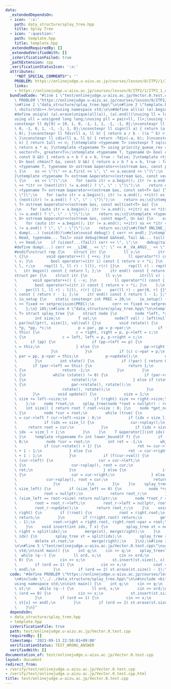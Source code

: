 ```yaml
---
data:
  _extendedDependsOn:
  - icon: ':x:'
    path: data_structure/splay_tree.hpp
    title: Splay Tree
  - icon: ':question:'
    path: template.hpp
    title: template.hpp
  _extendedRequiredBy: []
  _extendedVerifiedWith: []
  _isVerificationFailed: true
  _pathExtension: cpp
  _verificationStatusIcon: ':x:'
  attributes:
    '*NOT_SPECIAL_COMMENTS*': ''
    PROBLEM: https://onlinejudge.u-aizu.ac.jp/courses/lesson/8/ITP2/1/ITP2_1_A
    links:
    - https://onlinejudge.u-aizu.ac.jp/courses/lesson/8/ITP2/1/ITP2_1_A
  bundledCode: "#line 1 \"test/onlinejudge.u-aizu.ac.jp/Vector.0.test.cpp\"\n#define\
    \ PROBLEM \"https://onlinejudge.u-aizu.ac.jp/courses/lesson/8/ITP2/1/ITP2_1_A\"\
    \n#line 2 \"data_structure/splay_tree.hpp\"\n\n#line 2 \"template.hpp\"\n\n#include\
    \ <bits/stdc++.h>\nusing namespace std;\n\n#define all(a) (a).begin(), (a).end()\n\
    #define uniq(a) (a).erase(unique(all(a)), (a).end())\nusing ll = long long;\n\
    using ull = unsigned long long;\nusing pll = pair<ll, ll>;\nusing vll = vector<ll>;\n\
    constexpr ll dy[9] = {0, 1, 0, -1, 1, 1, -1, -1, 0};\nconstexpr ll dx[9] = {1,\
    \ 0, -1, 0, 1, -1, -1, 1, 0};\nconstexpr ll sign(ll a) { return (a > 0) - (a <\
    \ 0); }\nconstexpr ll fdiv(ll a, ll b) { return a / b - ((a ^ b) < 0 && a % b);\
    \ }\nconstexpr ll cdiv(ll a, ll b) { return -fdiv(-a, b); }\nconstexpr ull bit(int\
    \ n) { return 1ull << n; }\ntemplate <typename T> constexpr T sq(const T &a) {\
    \ return a * a; }\ntemplate <typename T> using priority_queue_rev = priority_queue<T,\
    \ vector<T>, greater<T>>;\ntemplate <typename T, typename U> bool chmax(T &a,\
    \ const U &b) { return a < b ? a = b, true : false; }\ntemplate <typename T, typename\
    \ U> bool chmin(T &a, const U &b) { return a > b ? a = b, true : false; }\ntemplate\
    \ <typename T, typename U> ostream &operator<<(ostream &os, const pair<T, U> &a)\
    \ {\n    os << \"(\" << a.first << \", \" << a.second << \")\";\n    return os;\n\
    }\ntemplate <typename T> ostream &operator<<(ostream &os, const vector<T> &a)\
    \ {\n    os << \"(\";\n    for (auto itr = a.begin(); itr != a.end(); ++itr) os\
    \ << *itr << (next(itr) != a.end() ? \", \" : \")\");\n    return os;\n}\ntemplate\
    \ <typename T> ostream &operator<<(ostream &os, const set<T> &a) {\n    os <<\
    \ \"(\";\n    for (auto itr = a.begin(); itr != a.end(); ++itr) os << *itr <<\
    \ (next(itr) != a.end() ? \", \" : \")\");\n    return os;\n}\ntemplate <typename\
    \ T> ostream &operator<<(ostream &os, const multiset<T> &a) {\n    os << \"(\"\
    ;\n    for (auto itr = a.begin(); itr != a.end(); ++itr) os << *itr << (next(itr)\
    \ != a.end() ? \", \" : \")\");\n    return os;\n}\ntemplate <typename T, typename\
    \ U> ostream &operator<<(ostream &os, const map<T, U> &a) {\n    os << \"(\";\n\
    \    for (auto itr = a.begin(); itr != a.end(); ++itr) os << *itr << (next(itr)\
    \ != a.end() ? \", \" : \")\");\n    return os;\n}\n#ifdef ONLINE_JUDGE\n#define\
    \ dump(...) (void(0))\n#else\nvoid debug() { cerr << endl; }\ntemplate <typename\
    \ Head, typename... Tail> void debug(Head &&head, Tail &&... tail) {\n    cerr\
    \ << head;\n    if (sizeof...(Tail)) cerr << \", \";\n    debug(tail...);\n}\n\
    #define dump(...) cerr << __LINE__ << \": \" << #__VA_ARGS__ << \" = \", debug(__VA_ARGS__)\n\
    #endif\nstruct rep {\n    struct itr {\n        ll v;\n        itr(ll v) : v(v)\
    \ {}\n        void operator++() { ++v; }\n        ll operator*() const { return\
    \ v; }\n        bool operator!=(itr i) const { return v < *i; }\n    };\n    ll\
    \ l, r;\n    rep(ll l, ll r) : l(l), r(r) {}\n    rep(ll r) : rep(0, r) {}\n \
    \   itr begin() const { return l; };\n    itr end() const { return r; };\n};\n\
    struct per {\n    struct itr {\n        ll v;\n        itr(ll v) : v(v) {}\n \
    \       void operator++() { --v; }\n        ll operator*() const { return v; }\n\
    \        bool operator!=(itr i) const { return v > *i; }\n    };\n    ll l, r;\n\
    \    per(ll l, ll r) : l(l), r(r) {}\n    per(ll r) : per(0, r) {}\n    itr begin()\
    \ const { return r - 1; };\n    itr end() const { return l - 1; };\n};\nstruct\
    \ io_setup {\n    static constexpr int PREC = 20;\n    io_setup() {\n        cout\
    \ << fixed << setprecision(PREC);\n        cerr << fixed << setprecision(PREC);\n\
    \    };\n} iOS;\n#line 4 \"data_structure/splay_tree.hpp\"\n\ntemplate <typename\
    \ T> struct splay_tree {\n    struct node {\n        node *left, *right, *par;\n\
    \        int size;\n        T val;\n        node(T val) : left(nullptr), right(nullptr),\
    \ par(nullptr), size(1), val(val) {}\n        void rotate() {\n            node\
    \ *p, *pp, *c;\n            p = par, pp = p->par;\n            if (p->left ==\
    \ this) {\n                c = right, right = p, p->left = c;\n            } else\
    \ {\n                c = left, left = p, p->right = c;\n            }\n      \
    \      if (pp) {\n                if (pp->left == p) {\n                    pp->left\
    \ = this;\n                } else {\n                    pp->right = this;\n \
    \               }\n            }\n            if (c) c->par = p;\n           \
    \ par = pp, p->par = this;\n            p->update();\n            update();\n\
    \        }\n        int state() {\n            if (!par) { return 0; }\n     \
    \       if (par->left == this) {\n                return 1;\n            } else\
    \ {\n                return -1;\n            }\n        }\n        void splay()\
    \ {\n            while (state() != 0) {\n                if (par->state() == 0)\
    \ {\n                    rotate();\n                } else if (state() == par->state())\
    \ {\n                    par->rotate(), rotate();\n                } else {\n\
    \                    rotate(), rotate();\n                }\n            }\n \
    \       }\n        void update() {\n            size = 1;\n            if (left)\
    \ size += left->size;\n            if (right) size += right->size;\n        }\n\
    \    };\n    node *root;\n    splay_tree(node *root = nullptr) : root(root) {}\n\
    \    int size() { return root ? root->size : 0; }\n    node *get_node(int idx)\
    \ {\n        node *cur = root;\n        while (true) {\n            int size_l\
    \ = cur->left ? cur->left->size : 0;\n            if (idx < size_l) cur = cur->left;\n\
    \            if (idx == size_l) {\n                cur->splay();\n           \
    \     return root = cur;\n            }\n            if (idx > size_l) cur = cur->right,\
    \ idx -= size_l + 1;\n        }\n    }\n    T &operator[](int idx) { return get_node(idx)->val;\
    \ }\n    template <typename F> int lower_bound(F f) {\n        if (!root) return\
    \ 0;\n        node *cur = root;\n        int ret = -1;\n        while (true) {\n\
    \            if (cur->state() < 1) {\n                ret += cur->left ? cur->left->size\
    \ + 1 : 1;\n            } else {\n                ret -= cur->right ? cur->right->size\
    \ + 1 : 1;\n            }\n            if (f(cur->val)) {\n                if\
    \ (cur->left) {\n                    cur = cur->left;\n                } else\
    \ {\n                    cur->splay(), root = cur;\n                    return\
    \ ret;\n                }\n            } else {\n                if (cur->right)\
    \ {\n                    cur = cur->right;\n                } else {\n       \
    \             cur->splay(), root = cur;\n                    return ret + 1;\n\
    \                }\n            }\n        }\n    }\n    splay_tree split(int\
    \ size_left) {\n        if (size_left == 0) {\n            node *root_r = root;\n\
    \            root = nullptr;\n            return root_r;\n        }\n        if\
    \ (size_left == root->size) return nullptr;\n        node *root_r = get_node(size_left);\n\
    \        root = root_r->left;\n        root_r->left = nullptr, root->par = nullptr;\n\
    \        root_r->update();\n        return root_r;\n    }\n    void merge(splay_tree\
    \ right) {\n        if (!root) {\n            root = right.root;\n           \
    \ return;\n        }\n        if (!right.root) return;\n        get_node(root->size\
    \ - 1);\n        root->right = right.root, right.root->par = root;\n        root->update();\n\
    \    }\n    void insert(int idx, T x) {\n        splay_tree xt = new node(x),\
    \ right = split(idx);\n        merge(xt), merge(right);\n    }\n    void erase(int\
    \ idx) {\n        splay_tree xt = split(idx);\n        splay_tree right = xt.split(1);\n\
    \        delete xt.root;\n        merge(right);\n    }\n};\n#line 3 \"test/onlinejudge.u-aizu.ac.jp/Vector.0.test.cpp\"\
    \n\n#line 5 \"test/onlinejudge.u-aizu.ac.jp/Vector.0.test.cpp\"\nusing namespace\
    \ std;\n\nint main() {\n    int q;\n    cin >> q;\n    splay_tree<ll> st;\n  \
    \  while (q--) {\n        ll ord, x;\n        cin >> ord;\n        if (ord ==\
    \ 0) {\n            cin >> x;\n            st.insert(st.size(), x);\n        }\n\
    \        if (ord == 1) {\n            cin >> x;\n            cout << st[x] <<\
    \ endl;\n        }\n        if (ord == 2) st.erase(st.size() - 1);\n    }\n}\n"
  code: "#define PROBLEM \"https://onlinejudge.u-aizu.ac.jp/courses/lesson/8/ITP2/1/ITP2_1_A\"\
    \n#include \"../../data_structure/splay_tree.hpp\"\n\n#include <bits/stdc++.h>\n\
    using namespace std;\n\nint main() {\n    int q;\n    cin >> q;\n    splay_tree<ll>\
    \ st;\n    while (q--) {\n        ll ord, x;\n        cin >> ord;\n        if\
    \ (ord == 0) {\n            cin >> x;\n            st.insert(st.size(), x);\n\
    \        }\n        if (ord == 1) {\n            cin >> x;\n            cout <<\
    \ st[x] << endl;\n        }\n        if (ord == 2) st.erase(st.size() - 1);\n\
    \    }\n}"
  dependsOn:
  - data_structure/splay_tree.hpp
  - template.hpp
  isVerificationFile: true
  path: test/onlinejudge.u-aizu.ac.jp/Vector.0.test.cpp
  requiredBy: []
  timestamp: '2021-09-13 22:50:01+09:00'
  verificationStatus: TEST_WRONG_ANSWER
  verifiedWith: []
documentation_of: test/onlinejudge.u-aizu.ac.jp/Vector.0.test.cpp
layout: document
redirect_from:
- /verify/test/onlinejudge.u-aizu.ac.jp/Vector.0.test.cpp
- /verify/test/onlinejudge.u-aizu.ac.jp/Vector.0.test.cpp.html
title: test/onlinejudge.u-aizu.ac.jp/Vector.0.test.cpp
---
```

